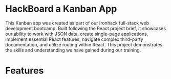 # HackBoard a Kanban App

This Kanban app was created as part of our Ironhack full-stack web development bootcamp. Built following the React project brief, it showcases our ability to work with JSON data, create single-page applications, implement essential React features, navigate complex third-party documentation, and utilize routing within React. This project demonstrates the skills and understanding we have gained during our training.

# Features
